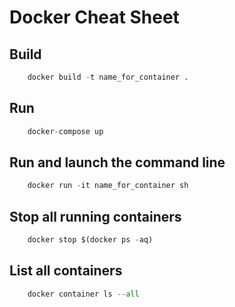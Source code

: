 # Docker Cheat Sheet

## Build

```python
    docker build -t name_for_container .
```

## Run

```python
    docker-compose up
```

## Run and launch the command line

```python
    docker run -it name_for_container sh
```

## Stop all running containers

```python
    docker stop $(docker ps -aq)
```

## List all containers

```python
    docker container ls --all
```